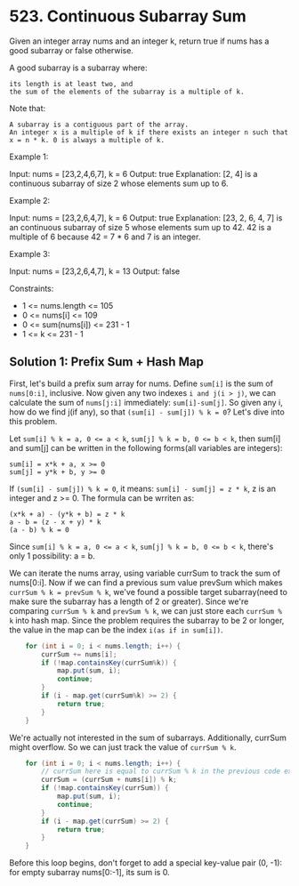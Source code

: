 # 523. Continuous Subarray Sum
Given an integer array nums and an integer k, return true if nums has a good subarray or false otherwise.

A good subarray is a subarray where:

    its length is at least two, and
    the sum of the elements of the subarray is a multiple of k.

Note that:

    A subarray is a contiguous part of the array.
    An integer x is a multiple of k if there exists an integer n such that x = n * k. 0 is always a multiple of k.

Example 1:

Input: nums = [23,2,4,6,7], k = 6
Output: true
Explanation: [2, 4] is a continuous subarray of size 2 whose elements sum up to 6.

Example 2:

Input: nums = [23,2,6,4,7], k = 6
Output: true
Explanation: [23, 2, 6, 4, 7] is an continuous subarray of size 5 whose elements sum up to 42.
42 is a multiple of 6 because 42 = 7 * 6 and 7 is an integer.

Example 3:

Input: nums = [23,2,6,4,7], k = 13
Output: false

Constraints:

* 1 <= nums.length <= 105
* 0 <= nums[i] <= 109
* 0 <= sum(nums[i]) <= 231 - 1
* 1 <= k <= 231 - 1

## Solution 1: Prefix Sum + Hash Map
First, let's build a prefix sum array for nums. Define `sum[i]` is the sum of `nums[0:i]`, inclusive. Now given any two indexes `i and j(i > j)`, we can calculate the sum of `nums[j:i]` immediately: `sum[i]-sum[j]`. So given any i, how do we find j(if any), so that `(sum[i] - sum[j]) % k = 0`? Let's dive into this problem.

Let `sum[i] % k = a, 0 <= a < k`, `sum[j] % k = b, 0 <= b < k`, then sum[i] and sum[j] can be written in the following forms(all variables are integers):

    sum[i] = x*k + a, x >= 0
    sum[j] = y*k + b, y >= 0

If `(sum[i] - sum[j]) % k = 0`, it means: `sum[i] - sum[j] = z * k`, z is an integer and z >= 0. The formula can be wrriten as:

    (x*k + a) - (y*k + b) = z * k
    a - b = (z - x + y) * k
    (a - b) % k = 0

Since `sum[i] % k = a, 0 <= a < k`, `sum[j] % k = b, 0 <= b < k`, there's only 1 possibility: a = b.

We can iterate the nums array, using variable currSum to track the sum of nums[0:i]. Now if we can find a previous sum value prevSum which makes `currSum % k = prevSum % k`, we've found a possible target subarray(need to make sure the subarray has a length of 2 or greater). Since we're comparing `currSum % k` and `prevSum % k`, we can just store each `currSum % k` into hash map. Since the problem requires the subarray to be 2 or longer, the value in the map can be the index `i(as if in sum[i])`.

```java
    for (int i = 0; i < nums.length; i++) {
        currSum += nums[i];
        if (!map.containsKey(currSum%k)) {
            map.put(sum, i);
            continue;
        }
        if (i - map.get(currSum%k) >= 2) {
            return true;
        }
    }
```

We're actually not interested in the sum of subarrays. Additionally, currSum might overflow. So we can just track the value of `currSum % k`.

```java
    for (int i = 0; i < nums.length; i++) {
        // currSum here is equal to currSum % k in the previous code example
        currSum = (currSum + nums[i]) % k;
        if (!map.containsKey(currSum)) {
            map.put(sum, i);
            continue;
        }
        if (i - map.get(currSum) >= 2) {
            return true;
        }
    }
```

Before this loop begins, don't forget to add a special key-value pair (0, -1): for empty subarray nums[0:-1], its sum is 0.
